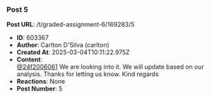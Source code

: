 ### Post 5
**Post URL**: /t/graded-assignment-6/169283/5
- **ID**: 603367
- **Author**: Carlton D'Silva (carlton)
- **Created At**: 2025-03-04T10:11:22.975Z
- **Content**:  
  <a class="mention" href="/u/24f2006061">@24f2006061</a> We are looking into it. We will update based on our analysis. Thanks for letting us know.
Kind regards
- **Reactions**: None
- **Post Number**: 5

